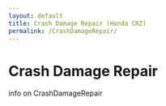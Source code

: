 ```yaml
---
layout: default
title: Crash Damage Repair (Honda CRZ)
permalink: /CrashDamageRepair/
---
```


# Crash Damage Repair

info on CrashDamageRepair
